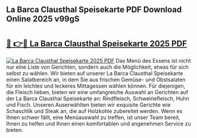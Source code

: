 ## La Barca Clausthal Speisekarte PDF Download Online 2025 v99gS

# <h2><a href="http://gc8ewe4.nevu.top/?p=La+Barca+Clausthal+Speisekarte">🔗 👉🔴 La Barca Clausthal Speisekarte 2025 PDF</a></h2>

[![La Barca Clausthal Speisekarte 2025 PDF](https://i.imgur.com/dBaPXMq.png)](http://gc8ewe4.nevu.top/?p=La+Barca+Clausthal+Speisekarte)
Das Menü des Essens ist nicht nur eine Liste von Gerichten, sondern auch die Möglichkeit, etwas für sich selbst zu wählen. Wir bieten auf unserer La Barca Clausthal Speisekarte einen Salatbereich an, in dem Sie aus frischen Gemüse- und Obstsalaten für ein leichtes und leckeres Mittagessen wählen können. Für diejenigen, die Fleisch lieben, bieten wir eine umfangreiche Auswahl an Gerichten auf der La Barca Clausthal Speisekarte an: Rindfleisch, Schweinefleisch, Huhn und Fisch. Unseren Auserwählten bieten wir exquisite Gerichte wie Schaschlik und Steak an, die auf Holzkohle zubereitet werden. Wenn es Ihnen schwer fällt, eine Menüauswahl zu treffen, ist unser Team bereit, Ihnen zu helfen und Ihnen einen komfortablen und angenehmen Service zu bieten.
